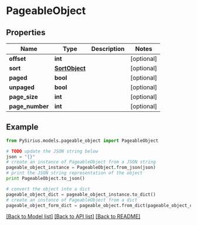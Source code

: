 # PageableObject


## Properties

Name | Type | Description | Notes
------------ | ------------- | ------------- | -------------
**offset** | **int** |  | [optional] 
**sort** | [**SortObject**](SortObject.md) |  | [optional] 
**paged** | **bool** |  | [optional] 
**unpaged** | **bool** |  | [optional] 
**page_size** | **int** |  | [optional] 
**page_number** | **int** |  | [optional] 

## Example

```python
from PySirius.models.pageable_object import PageableObject

# TODO update the JSON string below
json = "{}"
# create an instance of PageableObject from a JSON string
pageable_object_instance = PageableObject.from_json(json)
# print the JSON string representation of the object
print PageableObject.to_json()

# convert the object into a dict
pageable_object_dict = pageable_object_instance.to_dict()
# create an instance of PageableObject from a dict
pageable_object_form_dict = pageable_object.from_dict(pageable_object_dict)
```
[[Back to Model list]](../README.md#documentation-for-models) [[Back to API list]](../README.md#documentation-for-api-endpoints) [[Back to README]](../README.md)


